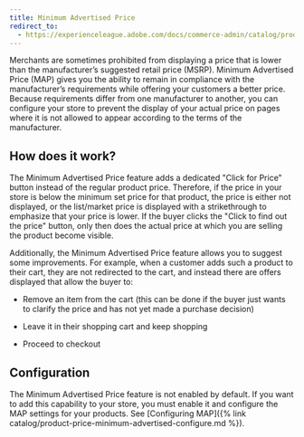 ```yaml
---
title: Minimum Advertised Price
redirect_to:
  - https://experienceleague.adobe.com/docs/commerce-admin/catalog/products/pricing/product-price-minimum-advertised.html
---
```


Merchants are sometimes prohibited from displaying a price that is lower than the manufacturer’s suggested retail price (MSRP). Minimum Advertised Price (MAP) gives you the ability to remain in compliance with the manufacturer’s requirements while offering your customers a better price. Because requirements differ from one manufacturer to another, you can configure your store to prevent the display of your actual price on pages where it is not allowed to appear according to the terms of the manufacturer.

## How does it work?

The Minimum Advertised Price feature adds a dedicated "Click for Price" button instead of the regular product price. Therefore, if the price in your store is below the minimum set price for that product, the price is either not displayed, or the list/market price is displayed with a strikethrough to emphasize that your price is lower. If the buyer clicks the "Click to find out the price" button, only then does the actual price at which you are selling the product become visible.

Additionally, the Minimum Advertised Price feature allows you to suggest some improvements. For example, when a customer adds such a product to their cart, they are not redirected to the cart, and instead there are offers displayed that allow the buyer to:

- Remove an item from the cart (this can be done if the buyer just wants to clarify the price and has not yet made a purchase decision)

- Leave it in their shopping cart and keep shopping

- Proceed to checkout

## Configuration

The Minimum Advertised Price feature is not enabled by default. If you want to add this capability to your store, you must enable it and configure the MAP settings for your products. See [Configuring MAP]({% link catalog/product-price-minimum-advertised-configure.md %}).
